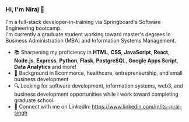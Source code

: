### Hi, I'm Niraj 👋

I'm a full-stack developer-in-training via Springboard's Software Engineering bootcamp.  
I'm currently a graduate student working toward master's degrees in Business Administration (MBA) and Information Systems Management.

- 📚 Sharpening my proficiency in **HTML**, **CSS**, **JavaScript**, **React**, **Node.js**, **Express**, **Python**, **Flask**, **PostgreSQ**L, **Google Apps Script**, **Data Analytics** and more!
- 📃 Background in Ecommerce, healthcare, entrepreneurship, and small business development
- 🔍 Looking for software development, information systems, web3, and business development opportunities while I work toward completing graduate school.
- 🔗 Connect with me on LinkedIn: https://www.linkedin.com/in/its-niraj-singh
